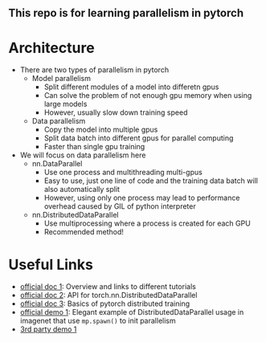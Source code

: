 ## This repo is for learning parallelism in pytorch
# Architecture
+ There are two types of parallelism in pytorch
    + Model parallelism
        + Split different modules of a model into differetn gpus
        + Can solve the problem of not enough gpu memory when using large models
        + However, usually slow down training speed
    + Data parallelism
        + Copy the model into multiple gpus 
        + Split data batch into different gpus for parallel computing
        + Faster than single gpu training
+ We will focus on data parallelism here 
    + nn.DataParallel
        + Use one process and multithreading multi-gpus
        + Easy to use, just one line of code and the training data batch will also automatically split
        + However, using only one process may lead to performance overhead caused by GIL of python interpreter
    + nn.DistributedDataParallel
        + Use multiprocessing where a process is created for each GPU
        + Recommended method!
# Useful Links
+ [official doc 1](https://pytorch.org/tutorials/beginner/dist_overview.html): Overview and links to different tutorials
+ [official doc 2](https://pytorch.org/docs/master/generated/torch.nn.parallel.DistributedDataParallel.html#torch.nn.parallel.DistributedDataParallel): API for torch.nn.DistributedDataParallel
+ [official doc 3](https://pytorch.org/docs/master/distributed.html#distributed-basics): Basics of pytorch distributed training
+ [official demo 1](https://github.com/pytorch/examples/blob/master/imagenet/main.py): Elegant example of DistributedDataParallel usage in imagenet that use ``mp.spawn()`` to init parallelism
+ [3rd party demo 1](https://fyubang.com/2019/07/23/distributed-training3/) 

